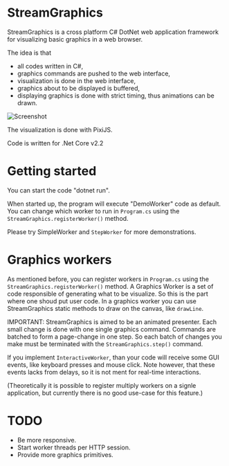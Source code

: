 # StreamGraphics

StreamGraphics is a cross platform C# DotNet web application framework for visualizing basic graphics in a web browser.

The idea is that
- all codes written in C#, 
- graphics commands are pushed to the web interface,
- visualization is done in the web interface,
- graphics about to be displayed is buffered,
- displaying graphics is done with strict timing, thus animations can be drawn.

![Screenshot](https://sharedinventions.com/wp-content/uploads/2019/10/Screen-Shot-2019-10-17-at-21.26.40.png)

The visualization is done with PixiJS.

Code is written for .Net Core v2.2

# Getting started

You can start the code "dotnet run".

When started up, the program will execute "DemoWorker" code as default. You can change which worker to run in `Program.cs` using the `StreamGraphics.registerWorker()` method.

Please try SimpleWorker and `StepWorker` for more demonstrations.

# Graphics workers

As mentioned before, you can register workers in `Program.cs` using the `StreamGraphics.registerWorker()` method.
A Graphics Worker is a set of code responsible of generating what to be visualize. So this is the part where one
shoud put user code. In a graphics worker you can use StreamGraphics static methods to draw on the canvas, like
`drawLine`.

IMPORTANT: StreamGraphics is aimed to be an animated presenter. Each small change is done with one single graphics command. Commands are batched to form a page-change in one step. So each batch of changes you make must be terminated with the `StreamGraphics.step()` command.

If you implement `InteractiveWorker`, than your code will receive some GUI events, like keyboard presses and mouse click. Note however, that these events lacks from delays, so it is not ment for real-time interactions.

(Theoretically it is possible to register multiply workers on a signle application, but currently there is no good use-case for this feature.)

# TODO

- Be more responsive.
- Start worker threads per HTTP session.
- Provide more graphics primitives.
